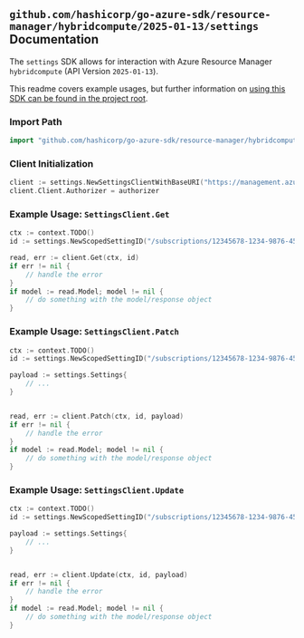 
## `github.com/hashicorp/go-azure-sdk/resource-manager/hybridcompute/2025-01-13/settings` Documentation

The `settings` SDK allows for interaction with Azure Resource Manager `hybridcompute` (API Version `2025-01-13`).

This readme covers example usages, but further information on [using this SDK can be found in the project root](https://github.com/hashicorp/go-azure-sdk/tree/main/docs).

### Import Path

```go
import "github.com/hashicorp/go-azure-sdk/resource-manager/hybridcompute/2025-01-13/settings"
```


### Client Initialization

```go
client := settings.NewSettingsClientWithBaseURI("https://management.azure.com")
client.Client.Authorizer = authorizer
```


### Example Usage: `SettingsClient.Get`

```go
ctx := context.TODO()
id := settings.NewScopedSettingID("/subscriptions/12345678-1234-9876-4563-123456789012/resourceGroups/some-resource-group", "settingName")

read, err := client.Get(ctx, id)
if err != nil {
	// handle the error
}
if model := read.Model; model != nil {
	// do something with the model/response object
}
```


### Example Usage: `SettingsClient.Patch`

```go
ctx := context.TODO()
id := settings.NewScopedSettingID("/subscriptions/12345678-1234-9876-4563-123456789012/resourceGroups/some-resource-group", "settingName")

payload := settings.Settings{
	// ...
}


read, err := client.Patch(ctx, id, payload)
if err != nil {
	// handle the error
}
if model := read.Model; model != nil {
	// do something with the model/response object
}
```


### Example Usage: `SettingsClient.Update`

```go
ctx := context.TODO()
id := settings.NewScopedSettingID("/subscriptions/12345678-1234-9876-4563-123456789012/resourceGroups/some-resource-group", "settingName")

payload := settings.Settings{
	// ...
}


read, err := client.Update(ctx, id, payload)
if err != nil {
	// handle the error
}
if model := read.Model; model != nil {
	// do something with the model/response object
}
```
